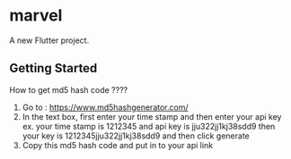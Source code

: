 # marvel

A new Flutter project.

## Getting Started

How to get md5 hash code ????

1.  Go to : https://www.md5hashgenerator.com/
2.  In the text box, first enter your time stamp and then enter your api key
    ex. your time stamp is 1212345 and api key is jju322jj1kj38sdd9
        then your key is 1212345jju322jj1kj38sdd9
        and then click generate
3.  Copy this md5 hash code and put in to your api link
